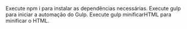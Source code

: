 Execute npm i para instalar as dependências necessárias.
Execute gulp para iniciar a automação do Gulp.
Execute gulp minificarHTML para minificar o HTML.
